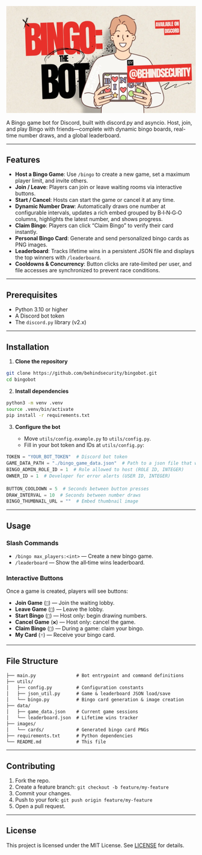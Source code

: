 ![Bingo The Bot](./images/bingo-the-bot.webp)

A Bingo game bot for Discord, built with discord.py and asyncio. Host, join, and play Bingo with friends—complete with dynamic bingo boards, real-time number draws, and a global leaderboard.

---

## Features

* **Host a Bingo Game**: Use `/bingo` to create a new game, set a maximum player limit, and invite others.
* **Join / Leave**: Players can join or leave waiting rooms via interactive buttons.
* **Start / Cancel**: Hosts can start the game or cancel it at any time.
* **Dynamic Number Draw**: Automatically draws one number at configurable intervals, updates a rich embed grouped by B‑I‑N‑G‑O columns, highlights the latest number, and shows progress.
* **Claim Bingo**: Players can click “Claim Bingo” to verify their card instantly.
* **Personal Bingo Card**: Generate and send personalized bingo cards as PNG images.
* **Leaderboard**: Tracks lifetime wins in a persistent JSON file and displays the top winners with `/leaderboard`.
* **Cooldowns & Concurrency**: Button clicks are rate‑limited per user, and file accesses are synchronized to prevent race conditions.

---

## Prerequisites

* Python 3.10 or higher
* A Discord bot token
* The `discord.py` library (v2.x)

---

## Installation

1. **Clone the repository**

```bash
git clone https://github.com/behindsecurity/bingobot.git
cd bingobot
```

2. **Install dependencies**

```bash
python3 -m venv .venv
source .venv/bin/activate
pip install -r requirements.txt
```

3. **Configure the bot**

   * Move `utils/config.example.py` to `utils/config.py`.
   * Fill in your bot token and IDs at `utils/config.py`:

```python
TOKEN = "YOUR_BOT_TOKEN"  # Discord bot token
GAME_DATA_PATH = "./bingo_game_data.json"  # Path to a json file that will host the bingo data, e.g. ./bingo_game_data.json
BINGO_ADMIN_ROLE_ID = 1  # Role allowed to host (ROLE ID, INTEGER)
OWNER_ID = 1  # Developer for error alerts (USER ID, INTEGER)

BUTTON_COOLDOWN = 5  # Seconds between button presses
DRAW_INTERVAL = 10  # Seconds between number draws
BINGO_THUMBNAIL_URL = ""  # Embed thumbnail image
```

---

## Usage

### Slash Commands

* `/bingo max_players:<int>` — Create a new bingo game.
* `/leaderboard` — Show the all‑time wins leaderboard.

### Interactive Buttons

Once a game is created, players will see buttons:

* **Join Game** (`👥`) — Join the waiting lobby.
* **Leave Game** (`🚪`) — Leave the lobby.
* **Start Bingo** (`🚀`) — Host only: begin drawing numbers.
* **Cancel Game** (`❌`) — Host only: cancel the game.
* **Claim Bingo** (`🎉`) — During a game: claim your bingo.
* **My Card** (`🃏`) — Receive your bingo card.

---

## File Structure

```
├── main.py               # Bot entrypoint and command definitions
├── utils/
│   ├── config.py         # Configuration constants
│   ├── json_util.py      # Game & leaderboard JSON load/save
│   └── bingo.py          # Bingo card generation & image creation
├── data/
│   ├── game_data.json    # Current game sessions
│   └── leaderboard.json  # Lifetime wins tracker
├── images/
│   └── cards/            # Generated bingo card PNGs
├── requirements.txt      # Python dependencies
└── README.md             # This file
```

---

## Contributing

1. Fork the repo.
2. Create a feature branch: `git checkout -b feature/my-feature`
3. Commit your changes.
4. Push to your fork: `git push origin feature/my-feature`
5. Open a pull request.

---

## License

This project is licensed under the MIT License. See [LICENSE](LICENSE) for details.

